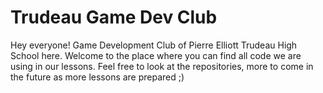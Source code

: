 # Trudeau Game Dev Club

Hey everyone! Game Development Club of Pierre Elliott Trudeau High School here. Welcome to the place where you can find all code we are using in our lessons. Feel free to look at the repositories, more to come in the future as more lessons are prepared ;)
